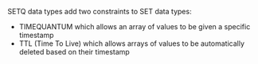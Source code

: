 SETQ data types add two constraints to SET data types:
* TIMEQUANTUM which allows an array of values to be given a specific timestamp
* TTL (Time To Live) which allows arrays of values to be automatically deleted based on their timestamp
